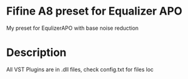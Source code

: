 # Fifine A8 preset for Equalizer APO
My preset for EqulizerAPO with base noise reduction
# Description
All VST Plugins are in .dll files, check config.txt for files loc
